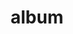 ---
layout: album
resource: instagram
title: "album"
description: "masonry"
active: gallery
header-img: "img/gallery-bg.jpg"
album-title: "my 9th album"
images:
  - image_path: iamhaiiii/5/20250117_162733_473972578_18327727960089746_7253789422900205710_n.jpg
  - image_path: iamhaiiii/5/20250117_162733_473989037_18327727981089746_9219611020145829014_n.jpg
  - image_path: iamhaiiii/5/20250117_162733_473998033_18327727996089746_1487197338165604338_n.jpg
  - image_path: iamhaiiii/5/20250117_162733_474076089_18327728008089746_5913362476770569517_n.jpg
  - image_path: iamhaiiii/5/20250117_162733_474110887_18327727969089746_1756051098680873111_n.jpg
  - image_path: iamhaiiii/5/20250117_162733_474111604_18327727999089746_1078427543991966483_n.jpg
  - image_path: iamhaiiii/5/20250117_162733_474122876_18327728017089746_6747144858028038122_n.jpg
  - image_path: iamhaiiii/5/20250117_162733_474137787_18327728035089746_2657598026373996204_n.jpg
  - image_path: iamhaiiii/5/20250117_162733_474153208_18327728044089746_6992316224161976939_n.jpg
  - image_path: iamhaiiii/5/20250117_162733_474176693_18327728026089746_8067295388816259456_n.jpg
  - image_path: iamhaiiii/5/20250124_195349_474573345_18328535455089746_4592405163860617218_n.jpg
  - image_path: iamhaiiii/5/20250124_195349_474754960_18328535446089746_1994916579275217500_n.jpg
  - image_path: iamhaiiii/5/20250124_195349_474957917_18328535866089746_5305762499191735828_n.jpg
  - image_path: iamhaiiii/5/20250124_195349_474991882_18328535437089746_8322356965039576627_n.jpg
  - image_path: iamhaiiii/5/20250124_195349_475030176_18328535464089746_8555948766923409376_n.jpg
  - image_path: iamhaiiii/5/20250129_213608_475471531_18329104480089746_5887897842378139903_n.jpg
  - image_path: iamhaiiii/5/20250129_213608_475534276_18329104525089746_957073594659126797_n.jpg
  - image_path: iamhaiiii/5/20250129_213608_475679993_18329104471089746_8225091734186960711_n.jpg
  - image_path: iamhaiiii/5/20250129_213608_475680937_18329104498089746_4497851036655535189_n.jpg
  - image_path: iamhaiiii/5/20250129_213608_475721952_18329104489089746_3337670588961504978_n.jpg
  - image_path: iamhaiiii/5/20250205_152324_476340454_18329832328089746_5020073638267674831_n.jpg
---